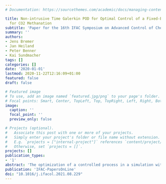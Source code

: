 ```yaml
---
# Documentation: https://sourcethemes.com/academic/docs/managing-content/

title: Non-intrusive Time Galerkin POD for Optimal Control of a Fixed-Bed Reactor
  for CO2 Methanation
subtitle: 'Paper for the 16th IFAC Symposium on Advanced Control of Chemical Processes ADCHEM 2021'
summary: ''
authors:
- Jens Bremer
- Jan Heiland
- Peter Benner
- Kai Sundmacher
tags: []
categories: []
date: '2020-01-01'
lastmod: 2020-11-22T12:16:09+01:00
featured: false
draft: false

# Featured image
# To use, add an image named `featured.jpg/png` to your page's folder.
# Focal points: Smart, Center, TopLeft, Top, TopRight, Left, Right, BottomLeft, Bottom, BottomRight.
image:
  caption: ''
  focal_point: ''
  preview_only: false

# Projects (optional).
#   Associate this post with one or more of your projects.
#   Simply enter your project's folder or file name without extension.
#   E.g. `projects = ["internal-project"]` references `content/project/deep-learning/index.md`.
#   Otherwise, set `projects = []`.
projects: []
publication_types:
- '1'
abstract: 'The optimization of a controlled process in a simulation without access to the model itself is a common scenario and very relevant to many chemical engineering applications. A general approach is to apply a black-box optimization algorithm to a parameterized control scheme. The success then depends on the quality of the parametrization that should be low-dimensional though rich enough to express the salient features. This work proposes using solution snapshots to extract dominant modes of the temporal dynamics of a process and use them for low-dimensional parametrizations of control functions. We provide theoretical reasoning and illustrate the performance for the optimal control of a methanation reactor.'
publication: 'IFAC-PapersOnLine'
doi: "10.1016/j.ifacol.2021.08.229"
---
```



